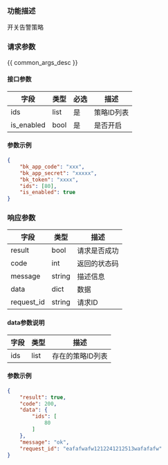 ### 功能描述

开关告警策略

### 请求参数

{{ common_args_desc }}

#### 接口参数

| 字段       | 类型 | 必选 | 描述       |
| --------- | ---- | ---- | ---------- |
| ids        | list | 是   | 策略ID列表 |
| is_enabled | bool | 是   | 是否开启   |

#### 参数示例

```json
{
    "bk_app_code": "xxx",
    "bk_app_secret": "xxxxx",
    "bk_token": "xxxx",
    "ids": [80],
    "is_enabled": true
}
```

### 响应参数

| 字段       | 类型   | 描述         |
| ---------- | ------ | ------------ |
| result     | bool   | 请求是否成功 |
| code       | int    | 返回的状态码 |
| message    | string | 描述信息     |
| data       | dict   | 数据         |
| request_id | string | 请求ID       |

#### data参数说明

| 字段       | 类型    | 描述       |
| --------- | ------ | ---------- |
| ids | list | 存在的策略ID列表 |

#### 参数示例

```json
{
 	"result": true,
    "code": 200,
    "data": {
    	"ids": [
            80
        ]
    },
    "message": "ok",
    "request_id": "eafafwafw1212241212513wafafafw"
}
```

